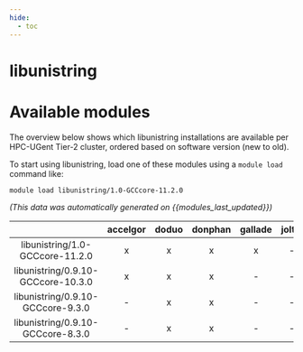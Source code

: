 ```yaml
---
hide:
  - toc
---
```


libunistring
============

# Available modules


The overview below shows which libunistring installations are available per HPC-UGent Tier-2 cluster, ordered based on software version (new to old).

To start using libunistring, load one of these modules using a `module load` command like:

```shell
module load libunistring/1.0-GCCcore-11.2.0
```

*(This data was automatically generated on {{modules_last_updated}})*  

| |accelgor|doduo|donphan|gallade|joltik|shinx|skitty|
| :---: | :---: | :---: | :---: | :---: | :---: | :---: | :---: |
|libunistring/1.0-GCCcore-11.2.0|x|x|x|x|-|-|-|
|libunistring/0.9.10-GCCcore-10.3.0|x|x|x|-|-|-|-|
|libunistring/0.9.10-GCCcore-9.3.0|-|x|x|-|-|-|-|
|libunistring/0.9.10-GCCcore-8.3.0|-|x|x|-|-|-|-|
